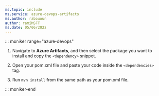 ```yaml
---
ms.topic: include
ms.service: azure-devops-artifacts
ms.author: rabououn
author: ramiMSFT
ms.date: 05/06/2022
---
```


::: moniker range="azure-devops"

1. Navigate to **Azure Artifacts**, and then select the package you want to install and copy the `<dependency>` snippet.

1. Open your pom.xml file and paste your code inside the `<dependencies>` tag.

1. Run `mvn install` from the same path as your pom.xml file.

::: moniker-end


